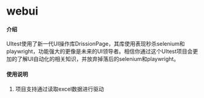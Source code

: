 # webui

#### 介绍
  UItest使用了新一代UI操作库DrissionPage，其库使用表现秒杀selenium和playwright，功能强大的更像是未来的UI领导者。相信你通过这个UItest项目会更加的了解UI自动化的相关知识，并放弃掉落后的selenium和playwright。


#### 使用说明

1.  项目支持通过读取excel数据进行驱动



